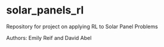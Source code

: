 # solar_panels_rl
Repository for project on applying RL to Solar Panel Problems 

Authors: Emily Reif and David Abel